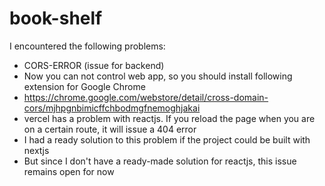 # book-shelf

I encountered the following problems:
 - CORS-ERROR (issue for backend)
 - Now you can not control web app, so you should install following extension for Google Chrome
 - https://chrome.google.com/webstore/detail/cross-domain-cors/mjhpgnbimicffchbodmgfnemoghjakai
 - vercel has a problem with reactjs. If you reload the page when you are on a certain route, it will issue a 404 error
 - I had a ready solution to this problem if the project could be built with nextjs
 - But since I don't have a ready-made solution for reactjs, this issue remains open for now
